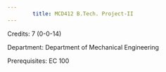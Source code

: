 ```yaml
---
        title: MCD412 B.Tech. Project-II
---
```

Credits: 7 (0-0-14)

Department: Department of Mechanical Engineering

Prerequisites: EC 100

